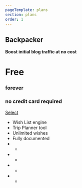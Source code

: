 ```yaml
---
pageTemplate: plans
section: plans
order: 1
---
```



<!--- ![Backpacker](../../images/hiking.svg) -->

## Backpacker
**Boost initial blog traffic at no cost**
# Free
### forever
### no credit card required
[Select](/subscription/?plan=backpacker)

- Wish List engine
- Trip Planner tool
- Unlimited wishes
- Fully documented
- -
- -
- -
- -
